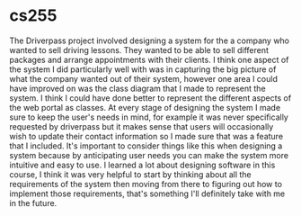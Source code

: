 # cs255
The Driverpass project involved designing a system for the a company who wanted to sell driving lessons.  They wanted to be able to sell different packages and arrange appointments with their clients.  I think one aspect of the system I did particularly well with was in capturing the big picture of what the company wanted out of their system, however one area I could have improved on was the class diagram that I made to represent the system.  I think I could have done better to represent the different aspects of the web portal as classes.  At every stage of designing the system I made sure to keep the user's needs in mind, for example it was never specifically requested by driverpass but it makes sense that users will occasionally wish to update their contact information so I made sure that was a feature that I included.  It's important to consider things like this when designing a system because by anticipating user needs you can make the system more intuitive and easy to use. I learned a lot about designing software in this course, I think it was very helpful to start by thinking about all the requirements of the system then moving from there to figuring out how to implement those requirements, that's something I'll definitely take with me in the future.
